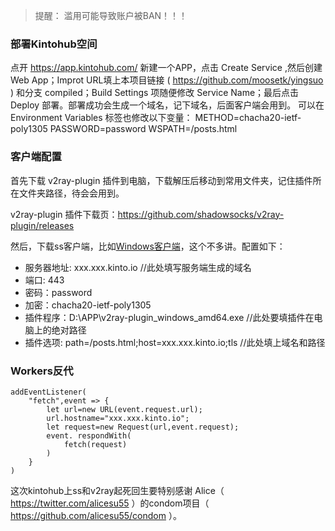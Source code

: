 > 提醒： 滥用可能导致账户被BAN！！！ 

### 部署Kintohub空间

点开 https://app.kintohub.com/ 新建一个APP，点击 Create Service ,然后创建 Web App；Improt URL填上本项目链接 ( https://github.com/moosetk/yingsuo ) 和分支 compiled；Build Settings 项随便修改 Service Name；最后点击 Deploy 部署。部署成功会生成一个域名，记下域名，后面客户端会用到。
可以在 Environment Variables 标签也修改以下变量：
METHOD=chacha20-ietf-poly1305
PASSWORD=password
WSPATH=/posts.html

### 客户端配置

首先下载 v2ray-plugin 插件到电脑，下载解压后移动到常用文件夹，记住插件所在文件夹路径，待会会用到。

v2ray-plugin 插件下载页：https://github.com/shadowsocks/v2ray-plugin/releases

然后，下载ss客户端，比如[Windows客户端](https://github.com/shadowsocks/shadowsocks-windows/releases/)，这个不多讲。配置如下：

* 服务器地址: xxx.xxx.kinto.io  //此处填写服务端生成的域名
* 端口: 443
* 密码：password
* 加密：chacha20-ietf-poly1305
* 插件程序：D:\APP\v2ray-plugin_windows_amd64.exe  //此处要填插件在电脑上的绝对路径
* 插件选项: path=/posts.html;host=xxx.xxx.kinto.io;tls //此处填上域名和路径

### Workers反代

```
addEventListener(
    "fetch",event => {
        let url=new URL(event.request.url);
        url.hostname="xxx.xxx.kinto.io";
        let request=new Request(url,event.request);
        event. respondWith(
            fetch(request)
        )
    }
)
```



这次kintohub上ss和v2ray起死回生要特别感谢 Alice（ https://twitter.com/alicesu55 ）的condom项目（ https://github.com/alicesu55/condom ）。
